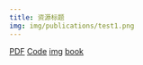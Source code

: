 ```yaml
---
title: 资源标题
img: img/publications/test1.png
---
```




[PDF](/asset/pdf/EffectiveJava.pdf) [Code](/asset/code/test2.ipynb) [img](/img/home-bg/1.jpg)
[book](/asset/pdf/EffectiveJava.pdf) 
